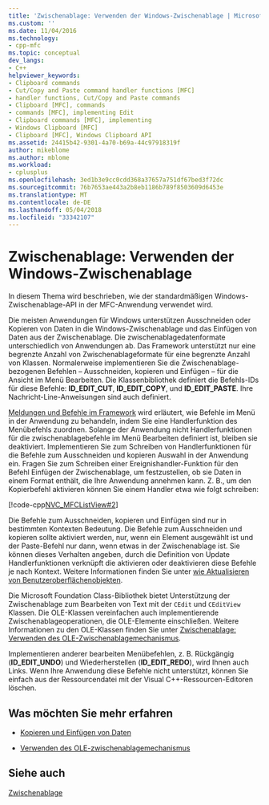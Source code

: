```yaml
---
title: 'Zwischenablage: Verwenden der Windows-Zwischenablage | Microsoft Docs'
ms.custom: ''
ms.date: 11/04/2016
ms.technology:
- cpp-mfc
ms.topic: conceptual
dev_langs:
- C++
helpviewer_keywords:
- Clipboard commands
- Cut/Copy and Paste command handler functions [MFC]
- handler functions, Cut/Copy and Paste commands
- Clipboard [MFC], commands
- commands [MFC], implementing Edit
- Clipboard commands [MFC], implementing
- Windows Clipboard [MFC]
- Clipboard [MFC], Windows Clipboard API
ms.assetid: 24415b42-9301-4a70-b69a-44c97918319f
author: mikeblome
ms.author: mblome
ms.workload:
- cplusplus
ms.openlocfilehash: 3ed1b3e9cc0cdd368a37657a751df67bed3f72dc
ms.sourcegitcommit: 76b7653ae443a2b8eb1186b789f8503609d6453e
ms.translationtype: MT
ms.contentlocale: de-DE
ms.lasthandoff: 05/04/2018
ms.locfileid: "33342107"
---
```

# <a name="clipboard-using-the-windows-clipboard"></a>Zwischenablage: Verwenden der Windows-Zwischenablage
In diesem Thema wird beschrieben, wie der standardmäßigen Windows-Zwischenablage-API in der MFC-Anwendung verwendet wird.  
  
 Die meisten Anwendungen für Windows unterstützen Ausschneiden oder Kopieren von Daten in die Windows-Zwischenablage und das Einfügen von Daten aus der Zwischenablage. Die zwischenablagedatenformate unterschiedlich von Anwendungen ab. Das Framework unterstützt nur eine begrenzte Anzahl von Zwischenablageformate für eine begrenzte Anzahl von Klassen. Normalerweise implementieren Sie die Zwischenablage-bezogenen Befehlen – Ausschneiden, kopieren und Einfügen – für die Ansicht im Menü Bearbeiten. Die Klassenbibliothek definiert die Befehls-IDs für diese Befehle: **ID_EDIT_CUT**, **ID_EDIT_COPY**, und **ID_EDIT_PASTE**. Ihre Nachricht-Line-Anweisungen sind auch definiert.  
  
 [Meldungen und Befehle im Framework](../mfc/messages-and-commands-in-the-framework.md) wird erläutert, wie Befehle im Menü in der Anwendung zu behandeln, indem Sie eine Handlerfunktion des Menübefehls zuordnen. Solange der Anwendung nicht Handlerfunktionen für die zwischenablagebefehle im Menü Bearbeiten definiert ist, bleiben sie deaktiviert. Implementieren Sie zum Schreiben von Handlerfunktionen für die Befehle zum Ausschneiden und kopieren Auswahl in der Anwendung ein. Fragen Sie zum Schreiben einer Ereignishandler-Funktion für den Befehl Einfügen der Zwischenablage, um festzustellen, ob sie Daten in einem Format enthält, die Ihre Anwendung annehmen kann. Z. B., um den Kopierbefehl aktivieren können Sie einem Handler etwa wie folgt schreiben:  
  
 [!code-cpp[NVC_MFCListView#2](../atl/reference/codesnippet/cpp/clipboard-using-the-windows-clipboard_1.cpp)]  
  
 Die Befehle zum Ausschneiden, kopieren und Einfügen sind nur in bestimmten Kontexten Bedeutung. Die Befehle zum Ausschneiden und kopieren sollte aktiviert werden, nur, wenn ein Element ausgewählt ist und der Paste-Befehl nur dann, wenn etwas in der Zwischenablage ist. Sie können dieses Verhalten angeben, durch die Definition von Update Handlerfunktionen verknüpft die aktivieren oder deaktivieren diese Befehle je nach Kontext. Weitere Informationen finden Sie unter [wie Aktualisieren von Benutzeroberflächenobjekten](../mfc/how-to-update-user-interface-objects.md).  
  
 Die Microsoft Foundation Class-Bibliothek bietet Unterstützung der Zwischenablage zum Bearbeiten von Text mit der `CEdit` und `CEditView` Klassen. Die OLE-Klassen vereinfachen auch implementierende Zwischenablageoperationen, die OLE-Elemente einschließen. Weitere Informationen zu den OLE-Klassen finden Sie unter [Zwischenablage: Verwenden des OLE-Zwischenablagemechanismus](../mfc/clipboard-using-the-ole-clipboard-mechanism.md).  
  
 Implementieren anderer bearbeiten Menübefehlen, z. B. Rückgängig (**ID_EDIT_UNDO**) und Wiederherstellen (**ID_EDIT_REDO**), wird Ihnen auch Links. Wenn Ihre Anwendung diese Befehle nicht unterstützt, können Sie einfach aus der Ressourcendatei mit der Visual C++-Ressourcen-Editoren löschen.  
  
## <a name="what-do-you-want-to-know-more-about"></a>Was möchten Sie mehr erfahren  
  
-   [Kopieren und Einfügen von Daten](../mfc/clipboard-copying-and-pasting-data.md)  
  
-   [Verwenden des OLE-zwischenablagemechanismus](../mfc/clipboard-using-the-ole-clipboard-mechanism.md)  
  
## <a name="see-also"></a>Siehe auch  
 [Zwischenablage](../mfc/clipboard.md)

